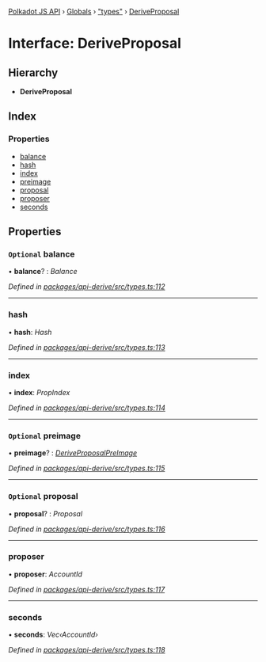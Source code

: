 [Polkadot JS API](../README.md) › [Globals](../globals.md) › ["types"](../modules/_types_.md) › [DeriveProposal](_types_.deriveproposal.md)

# Interface: DeriveProposal

## Hierarchy

* **DeriveProposal**

## Index

### Properties

* [balance](_types_.deriveproposal.md#optional-balance)
* [hash](_types_.deriveproposal.md#hash)
* [index](_types_.deriveproposal.md#index)
* [preimage](_types_.deriveproposal.md#optional-preimage)
* [proposal](_types_.deriveproposal.md#optional-proposal)
* [proposer](_types_.deriveproposal.md#proposer)
* [seconds](_types_.deriveproposal.md#seconds)

## Properties

### `Optional` balance

• **balance**? : *Balance*

*Defined in [packages/api-derive/src/types.ts:112](https://github.com/polkadot-js/api/blob/8fb64f77cd/packages/api-derive/src/types.ts#L112)*

___

###  hash

• **hash**: *Hash*

*Defined in [packages/api-derive/src/types.ts:113](https://github.com/polkadot-js/api/blob/8fb64f77cd/packages/api-derive/src/types.ts#L113)*

___

###  index

• **index**: *PropIndex*

*Defined in [packages/api-derive/src/types.ts:114](https://github.com/polkadot-js/api/blob/8fb64f77cd/packages/api-derive/src/types.ts#L114)*

___

### `Optional` preimage

• **preimage**? : *[DeriveProposalPreImage](_types_.deriveproposalpreimage.md)*

*Defined in [packages/api-derive/src/types.ts:115](https://github.com/polkadot-js/api/blob/8fb64f77cd/packages/api-derive/src/types.ts#L115)*

___

### `Optional` proposal

• **proposal**? : *Proposal*

*Defined in [packages/api-derive/src/types.ts:116](https://github.com/polkadot-js/api/blob/8fb64f77cd/packages/api-derive/src/types.ts#L116)*

___

###  proposer

• **proposer**: *AccountId*

*Defined in [packages/api-derive/src/types.ts:117](https://github.com/polkadot-js/api/blob/8fb64f77cd/packages/api-derive/src/types.ts#L117)*

___

###  seconds

• **seconds**: *Vec‹AccountId›*

*Defined in [packages/api-derive/src/types.ts:118](https://github.com/polkadot-js/api/blob/8fb64f77cd/packages/api-derive/src/types.ts#L118)*
